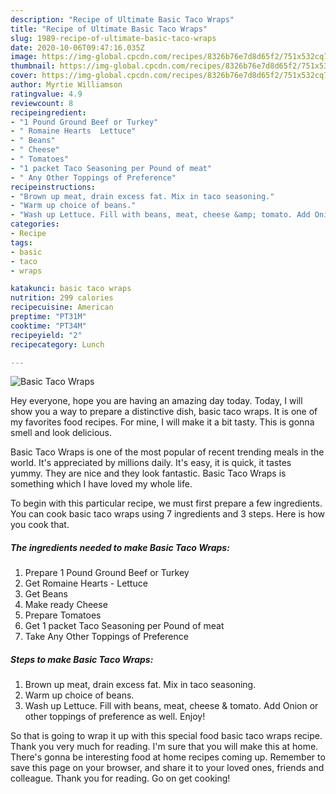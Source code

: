```yaml
---
description: "Recipe of Ultimate Basic Taco Wraps"
title: "Recipe of Ultimate Basic Taco Wraps"
slug: 1989-recipe-of-ultimate-basic-taco-wraps
date: 2020-10-06T09:47:16.035Z
image: https://img-global.cpcdn.com/recipes/8326b76e7d8d65f2/751x532cq70/basic-taco-wraps-recipe-main-photo.jpg
thumbnail: https://img-global.cpcdn.com/recipes/8326b76e7d8d65f2/751x532cq70/basic-taco-wraps-recipe-main-photo.jpg
cover: https://img-global.cpcdn.com/recipes/8326b76e7d8d65f2/751x532cq70/basic-taco-wraps-recipe-main-photo.jpg
author: Myrtie Williamson
ratingvalue: 4.9
reviewcount: 8
recipeingredient:
- "1 Pound Ground Beef or Turkey"
- " Romaine Hearts  Lettuce"
- " Beans"
- " Cheese"
- " Tomatoes"
- "1 packet Taco Seasoning per Pound of meat"
- " Any Other Toppings of Preference"
recipeinstructions:
- "Brown up meat, drain excess fat. Mix in taco seasoning."
- "Warm up choice of beans."
- "Wash up Lettuce. Fill with beans, meat, cheese &amp; tomato. Add Onion or other toppings of preference as well. Enjoy!"
categories:
- Recipe
tags:
- basic
- taco
- wraps

katakunci: basic taco wraps 
nutrition: 299 calories
recipecuisine: American
preptime: "PT31M"
cooktime: "PT34M"
recipeyield: "2"
recipecategory: Lunch

---
```



![Basic Taco Wraps](https://img-global.cpcdn.com/recipes/8326b76e7d8d65f2/751x532cq70/basic-taco-wraps-recipe-main-photo.jpg)

Hey everyone, hope you are having an amazing day today. Today, I will show you a way to prepare a distinctive dish, basic taco wraps. It is one of my favorites food recipes. For mine, I will make it a bit tasty. This is gonna smell and look delicious.



Basic Taco Wraps is one of the most popular of recent trending meals in the world. It's appreciated by millions daily. It's easy, it is quick, it tastes yummy. They are nice and they look fantastic. Basic Taco Wraps is something which I have loved my whole life.


To begin with this particular recipe, we must first prepare a few ingredients. You can cook basic taco wraps using 7 ingredients and 3 steps. Here is how you cook that.

<!--inarticleads1-->

##### The ingredients needed to make Basic Taco Wraps:

1. Prepare 1 Pound Ground Beef or Turkey
1. Get  Romaine Hearts - Lettuce
1. Get  Beans
1. Make ready  Cheese
1. Prepare  Tomatoes
1. Get 1 packet Taco Seasoning per Pound of meat
1. Take  Any Other Toppings of Preference




<!--inarticleads2-->

##### Steps to make Basic Taco Wraps:

1. Brown up meat, drain excess fat. Mix in taco seasoning.
1. Warm up choice of beans.
1. Wash up Lettuce. Fill with beans, meat, cheese &amp; tomato. Add Onion or other toppings of preference as well. Enjoy!




So that is going to wrap it up with this special food basic taco wraps recipe. Thank you very much for reading. I'm sure that you will make this at home. There's gonna be interesting food at home recipes coming up. Remember to save this page on your browser, and share it to your loved ones, friends and colleague. Thank you for reading. Go on get cooking!
